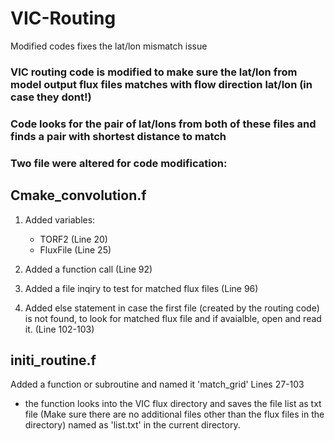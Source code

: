# VIC-Routing
Modified codes fixes the lat/lon mismatch issue 

### VIC routing code is modified to make sure the lat/lon from model output flux files matches with flow direction lat/lon (in case they dont!) 
### Code looks for the pair of lat/lons from both of these files and finds a pair with shortest distance to match 

### Two file were altered for code modification:

Cmake_convolution.f
-------------------
1) Added variables:
	- TORF2 	(Line 20)
	- FluxFile 	(Line 25)

2) Added a function call (Line 92)

3) Added a file inqiry to test for matched flux files (Line 96)

4) Added else statement in case the first file (created by the routing code) is not found, to look for matched flux file and if avaialble, open and read it. (Line 102-103)


initi_routine.f
----------------

Added a function or subroutine and named it 'match_grid'
Lines 27-103

- the function looks into the VIC flux directory and saves the file list as txt file (Make sure there are no additional files other than the flux files in the directory) named as 'list.txt' in the current directory. 
